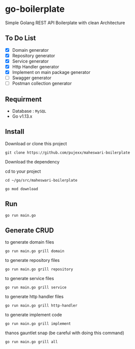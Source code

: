 # go-boilerplate
Simple Golang REST API Boilerplate with clean Architecture

## To Do List
- [x] Domain generator
- [x] Repository generator
- [x] Service generator
- [x] Http Handler generator
- [x] Implement on main package generator
- [ ] Swagger generator
- [ ] Postman collection generator

## Requirment
- Database : `MySQL`
- Go v1.13.x
## Install 
Download or clone this project
```shell script
git clone https://github.com/pujexx/maheswari-boilerplate
```
Download the dependency

cd to your project 
```
cd ~/go/src/maheswari-boilerplate
```
```shell script
go mod download
```
## Run

```shell script
go run main.go
```

## Generate CRUD
to generate domain files
```shell script
go run main.go grill domain
```
to generate repository files
```shell script
go run main.go grill repository
```
to generate service files
```shell script
go run main.go grill service
```
to generate http handler files
```shell script
go run main.go grill http-handler
```
to generate implement code
```shell script
go run main.go grill implement
```
thanos gauntlet snap 
(be careful with doing this command) 
```shell script
go run main.go grill all
```

